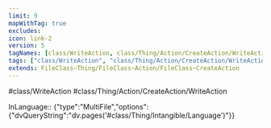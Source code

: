 ```yaml
---
limit: 9
mapWithTag: true
excludes:
icon: link-2
version: 5
tagNames: [class/WriteAction, class/Thing/Action/CreateAction/WriteAction, schema-org/WriteAction]
tags: ["class/WriteAction", "class/Thing/Action/CreateAction/WriteAction"]
extends: FileClass~Thing/FileClass~Action/FileClass~CreateAction
---
```


#class/WriteAction
#class/Thing/Action/CreateAction/WriteAction

InLanguage:: {"type":"MultiFile","options":{"dvQueryString":"dv.pages('#class/Thing/Intangible/Language')"}}
